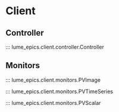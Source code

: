 # Client

## Controller 
::: lume_epics.client.controller.Controller

## Monitors
::: lume_epics.client.monitors.PVImage

::: lume_epics.client.monitors.PVTimeSeries

::: lume_epics.client.monitors.PVScalar